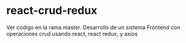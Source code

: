 # react-crud-redux

Ver codigo en la rama master.
Desarrollo de un sistema Frontend con operaciones crud usando react, react redux, y axios


 
